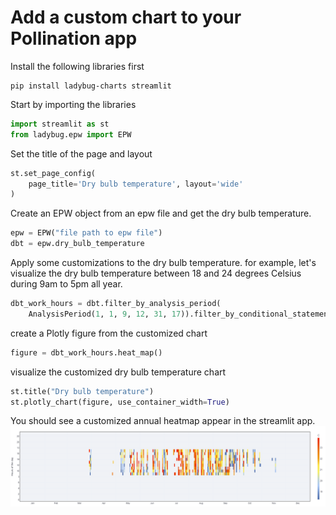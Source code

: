 # Add a custom chart to your Pollination app

Install the following libraries first

```
pip install ladybug-charts streamlit
```

Start by importing the libraries

```python
import streamlit as st
from ladybug.epw import EPW
```

Set the title of the page and layout

```python
st.set_page_config(
    page_title='Dry bulb temperature', layout='wide'
)
```

Create an EPW object from an epw file and get the dry bulb temperature.

```python
epw = EPW("file path to epw file")
dbt = epw.dry_bulb_temperature
```

Apply some customizations to the dry bulb temperature. for example, let's visualize
the dry bulb temperature between 18 and 24 degrees Celsius during 9am to 5pm all year.

```python
dbt_work_hours = dbt.filter_by_analysis_period(
    AnalysisPeriod(1, 1, 9, 12, 31, 17)).filter_by_conditional_statement('a>=18 and a<=24')
```

create a Plotly figure from the customized chart

```python
figure = dbt_work_hours.heat_map()
```

visualize the customized dry bulb temperature chart

```python
st.title("Dry bulb temperature")
st.plotly_chart(figure, use_container_width=True)
```

You should see a customized annual heatmap appear in the streamlit app.
![](../.gitbook/assets/pollination-apps/dbt_custom.png)
